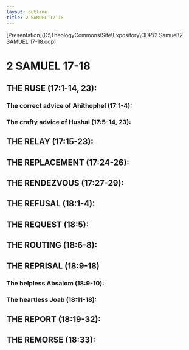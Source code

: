 ```yaml
---
layout: outline
title: 2 SAMUEL 17-18
---
```

[Presentation](D:\TheologyCommons\Site\Expository\ODP\2 Samuel\2 SAMUEL 17-18.odp)
# 2 SAMUEL 17-18
## THE RUSE (17:1-14, 23): 
###  The correct advice of Ahithophel (17:1-4): 
###  The crafty advice of Hushai (17:5-14, 23): 
## THE RELAY (17:15-23): 
## THE REPLACEMENT (17:24-26): 
## THE RENDEZVOUS (17:27-29): 
## THE REFUSAL (18:1-4): 
## THE REQUEST (18:5): 
## THE ROUTING (18:6-8): 
## THE REPRISAL (18:9-18) 
###  The helpless Absalom (18:9-10): 
###  The heartless Joab (18:11-18): 
## THE REPORT (18:19-32): 
## THE REMORSE (18:33): 
